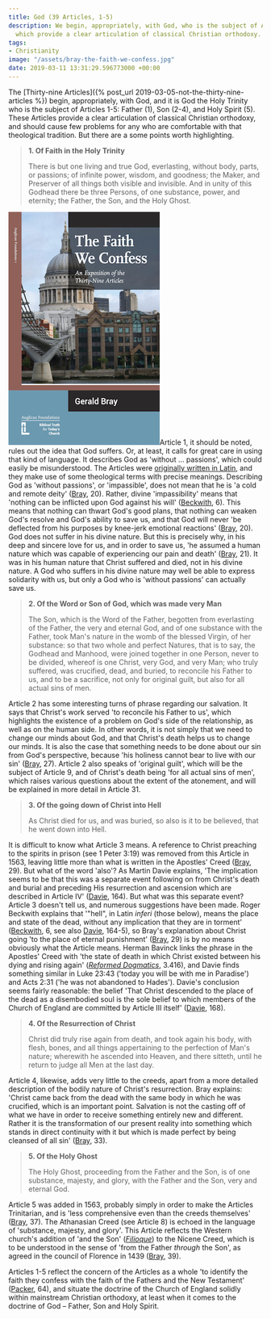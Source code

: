 ```yaml
---
title: God (39 Articles, 1-5)
description: We begin, appropriately, with God, who is the subject of Articles 1-5,
  which provide a clear articulation of classical Christian orthodoxy.
tags:
- Christianity
image: "/assets/bray-the-faith-we-confess.jpg"
date: 2019-03-11 13:31:29.596773000 +00:00
---
```

The [Thirty-nine Articles]({% post_url 2019-03-05-not-the-thirty-nine-articles %}) begin, appropriately, with God, and it is God the Holy Trinity who is the subject of Articles 1-5: Father (1), Son (2-4), and Holy Spirit (5). These Articles provide a clear articulation of classical Christian orthodoxy, and should cause few problems for any who are comfortable with that theological tradition. But there are a some points worth highlighting.

> **1. Of Faith in the Holy Trinity**
>
> There is but one living and true God, everlasting, without body, parts, or passions; of infinite power, wisdom, and goodness; the Maker, and Preserver of all things both visible and invisible. And in unity of this Godhead there be three Persons, of one substance, power, and eternity; the Father, the Son, and the Holy Ghost.

[<img alt="The Faith We Confess: An Exposition of the Thirty-nine Article, by Gerald Bray" src="/assets/bray-the-faith-we-confess.jpg" class="alignright" />](https://www.latimertrust.org/product-page/the-faith-we-confess "The Faith We Confess: An Exposition of the Thirty-nine Article, by Gerald Bray")Article 1, it should be noted, rules out the idea that God suffers. Or, at least, it calls for great care in using that kind of language. It describes God as 'without ... passions', which could easily be misunderstood. The Articles were [originally written in Latin](http://anglicanhistory.org/misc/articulus.html), and they make use of some theological terms with precise meanings. Describing God as 'without passions', or 'impassible', does not mean that he is 'a cold and remote deity' ([Bray][], 20). Rather, divine 'impassibility' means that 'nothing can be inflicted upon God against his will' ([Beckwith][], 6). This means that nothing can thwart God's good plans, that nothing can weaken God's resolve and God's ability to save us, and that God will never 'be deflected from his purposes by knee-jerk emotional reactions' ([Bray][], 20). God does not suffer in his divine nature. But this is precisely why, in his deep and sincere love for us, and in order to save us, 'he assumed a human nature which was capable of experiencing our pain and death' ([Bray][], 21). It was in his human nature that Christ suffered and died, not in his divine nature. A God who suffers in his divine nature may well be able to express solidarity with us, but only a God who is 'without passions' can actually save us.

> **2. Of the Word or Son of God, which was made very Man**
>
> The Son, which is the Word of the Father, begotten from everlasting of the Father, the very and eternal God, and of one substance with the Father, took Man's nature in the womb of the blessed Virgin, of her substance: so that two whole and perfect Natures, that is to say, the Godhead and Manhood, were joined together in one Person, never to be divided, whereof is one Christ, very God, and very Man; who truly suffered, was crucified, dead, and buried, to reconcile his Father to us, and to be a sacrifice, not only for original guilt, but also for all actual sins of men.

Article 2 has some interesting turns of phrase regarding our salvation. It says that Christ's work served 'to reconcile his Father to us', which highlights the existence of a problem on God's side of the relationship, as well as on the human side. In other words, it is not simply that we need to change our minds about God, and that Christ's death helps us to change our minds. It is also the case that something needs to be done about our sin from God's perspective, because 'his holiness cannot bear to live with our sin' ([Bray][], 27). Article 2 also speaks of 'original guilt', which will be the subject of Article 9, and of Christ's death being 'for all actual sins of men', which raises various questions about the extent of the atonement, and will be explained in more detail in Article 31.

> **3. Of the going down of Christ into Hell**
>
> As Christ died for us, and was buried, so also is it to be believed, that he went down into Hell.

It is difficult to know what Article 3 means. A reference to Christ preaching to the spirits in prison (see 1 Peter 3:19) was removed from this Article in 1563, leaving little more than what is written in the Apostles' Creed ([Bray][], 29). But what of the word 'also'? As Martin Davie explains, 'The implication seems to be that this was a separate event following on from Christ's death and burial and preceding His resurrection and ascension which are described in Article IV' ([Davie][], 164). But what was this separate event? Article 3 doesn't tell us, and numerous suggestions have been made. Roger Beckwith explains that '"hell", in Latin _inferi_ (those below), means the place and state of the dead, without any implication that they are in torment' ([Beckwith][], 6, see also [Davie][], 164-5), so Bray's explanation about Christ going 'to the place of eternal punishment' ([Bray][], 29) is by no means obviously what the Article means. Herman Bavinck links the phrase in the Apostles' Creed with 'the state of death in which Christ existed between his dying and rising again' ([_Reformed Dogmatics_][Bavinck], 3.416), and Davie finds something similar in Luke 23:43 ('today you will be with me in Paradise') and Acts 2:31 ('he was not abandoned to Hades'). Davie's conclusion seems fairly reasonable: the belief 'That Christ descended to the place of the dead as a disembodied soul is the sole belief to which members of the Church of England are committed by Article III itself' ([Davie][], 168).

> **4. Of the Resurrection of Christ**
>
>Christ did truly rise again from death, and took again his body, with flesh, bones, and all things appertaining to the perfection of Man's nature; wherewith he ascended into Heaven, and there sitteth, until he return to judge all Men at the last day.

Article 4, likewise, adds very little to the creeds, apart from a more detailed description of the bodily nature of Christ's resurrection. Bray explains: 'Christ came back from the dead with the same body in which he was crucified, which is an important point. Salvation is not the casting off of what we have in order to receive something entirely new and different. Rather it is the transformation of our present reality into something which stands in direct continuity with it but which is made perfect by being cleansed of all sin' ([Bray][], 33).

> **5. Of the Holy Ghost**
>
> The Holy Ghost, proceeding from the Father and the Son, is of one substance, majesty, and glory, with the Father and the Son, very and eternal God.

Article 5 was added in 1563, probably simply in order to make the Articles Trinitarian, and is 'less comprehensive even than the creeds themselves' ([Bray][], 37). The Athanasian Creed (see Article 8) is echoed in the language of 'substance, majesty, and glory'. This Article reflects the Western church's addition of 'and the Son' ([_Filioque_](https://www.youtube.com/watch?v=cSfx4RS6u2g)) to the Nicene Creed, which is to be understood in the sense of 'from the Father _through_ the Son', as agreed in the council of Florence in 1439 ([Bray][], 39).

Articles 1-5 reflect the concern of the Articles as a whole 'to identify the faith they confess with the faith of the Fathers and the New Testament' ([Packer][], 64), and situate the doctrine of the Church of England solidly within mainstream Christian orthodoxy, at least when it comes to the doctrine of God &ndash; Father, Son and Holy Spirit.

[Bray]: https://www.latimertrust.org/product-page/the-faith-we-confess
[Davie]: https://www.gileadbookspublishing.com/store/p18/Our_Inheritance_of_Faith_-_A_Commentary_on_the_Thirty_Nine_Articles_by_Martin_Davie.html
[Bavinck]: http://bakerpublishinggroup.com/books/reformed-dogmatics-4-volumes/291090
[Beckwith]: https://www.latimertrust.org/product-page/the-thirty-nine-articles-their-place-and-use-today
[Packer]: https://www.latimertrust.org/product-page/the-thirty-nine-articles-their-place-and-use-today
